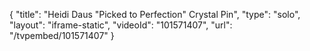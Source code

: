 {
    "title": "Heidi Daus \"Picked to Perfection\" Crystal Pin",
    "type": "solo",
    "layout": "iframe-static",
    "videoId": "101571407",
    "url": "\/tvpembed\/101571407"
}